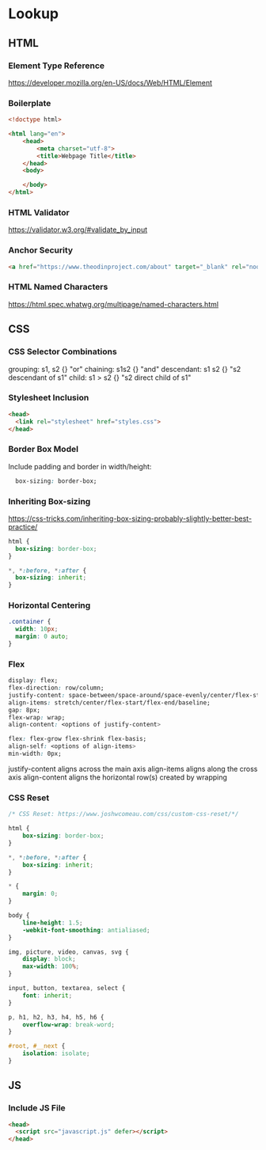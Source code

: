 # Lookup

## HTML

### Element Type Reference

https://developer.mozilla.org/en-US/docs/Web/HTML/Element

### Boilerplate

```html
<!doctype html>

<html lang="en">
    <head>
        <meta charset="utf-8">
        <title>Webpage Title</title>
    </head>
    <body>

    </body>
</html>
```

### HTML Validator

https://validator.w3.org/#validate_by_input


### Anchor Security

```html
<a href="https://www.theodinproject.com/about" target="_blank" rel="noopener noreferrer"></a>
```

### HTML Named Characters

https://html.spec.whatwg.org/multipage/named-characters.html


## CSS

### CSS Selector Combinations

grouping: s1, s2 {} "or"
chaining: s1s2 {} "and"
descendant: s1 s2 {} "s2 descendant of s1"
child: s1 > s2 {} "s2 direct child of s1"

### Stylesheet Inclusion

```html
<head>
  <link rel="stylesheet" href="styles.css">
</head>
```

### Border Box Model

Include padding and border in width/height:
```css
  box-sizing: border-box;
```

### Inheriting Box-sizing

https://css-tricks.com/inheriting-box-sizing-probably-slightly-better-best-practice/
```css
html {
  box-sizing: border-box;
}

*, *:before, *:after {
  box-sizing: inherit;
}
```

### Horizontal Centering

```css
.container {
  width: 10px;
  margin: 0 auto;
}
```

### Flex

```css
display: flex;
flex-direction: row/column;
justify-content: space-between/space-around/space-evenly/center/flex-start/flex-end;
align-items: stretch/center/flex-start/flex-end/baseline;
gap: 8px;
flex-wrap: wrap;
align-content: <options of justify-content>

flex: flex-grow flex-shrink flex-basis;
align-self: <options of align-items>
min-width: 0px;
```

justify-content aligns across the main axis
align-items aligns along the cross axis
align-content aligns the horizontal row(s) created by wrapping

### CSS Reset

```css
/* CSS Reset: https://www.joshwcomeau.com/css/custom-css-reset/*/

html {
    box-sizing: border-box;
}

*, *:before, *:after {
    box-sizing: inherit;
}

* {
    margin: 0;
}

body {
    line-height: 1.5;
    -webkit-font-smoothing: antialiased;
}

img, picture, video, canvas, svg {
    display: block;
    max-width: 100%;
}

input, button, textarea, select {
    font: inherit;
}

p, h1, h2, h3, h4, h5, h6 {
    overflow-wrap: break-word;
}

#root, #__next {
    isolation: isolate;
}
```

## JS

### Include JS File

```html
<head>
  <script src="javascript.js" defer></script>
</head>
```